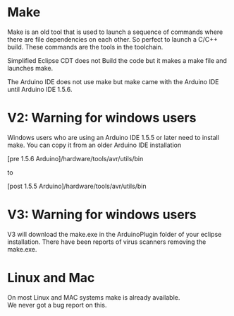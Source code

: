 Make
====
Make is an old tool that is used to launch a sequence of commands where there are file dependencies on each other. So perfect to launch a C/C++ build.
These commands are the tools in the toolchain.

Simplified Eclipse CDT does not Build the code but it makes a make file and launches make.  

The Arduino IDE does not use make but make came with the Arduino IDE until Arduino IDE 1.5.6. 

V2: Warning for windows users
======
Windows users who are using an Arduino IDE 1.5.5 or later need to install make.
You can copy it from an older Arduino IDE installation 

[pre 1.5.6 Arduino]/hardware/tools/avr/utils/bin

to

[post 1.5.5 Arduino]/hardware/tools/avr/utils/bin


V3: Warning for windows users
======
V3 will download the make.exe in the ArduinoPlugin folder of your eclipse installation. There have been reports of virus scanners removing the make.exe.  

Linux and Mac
======
On most Linux and MAC systems make is already available.  
We never got a bug report on this. 


